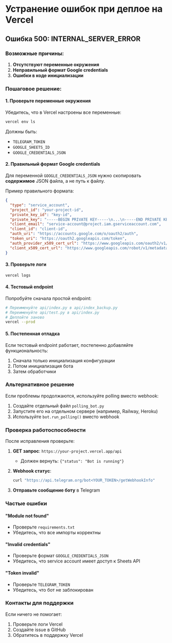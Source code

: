 # Устранение ошибок при деплое на Vercel

## Ошибка 500: INTERNAL_SERVER_ERROR

### Возможные причины:

1. **Отсутствуют переменные окружения**
2. **Неправильный формат Google credentials**
3. **Ошибки в коде инициализации**

### Пошаговое решение:

#### 1. Проверьте переменные окружения

Убедитесь, что в Vercel настроены все переменные:

```bash
vercel env ls
```

Должны быть:
- `TELEGRAM_TOKEN`
- `GOOGLE_SHEETS_ID` 
- `GOOGLE_CREDENTIALS_JSON`

#### 2. Правильный формат Google credentials

Для переменной `GOOGLE_CREDENTIALS_JSON` нужно скопировать **содержимое** JSON файла, а не путь к файлу.

Пример правильного формата:
```json
{
  "type": "service_account",
  "project_id": "your-project-id",
  "private_key_id": "key-id",
  "private_key": "-----BEGIN PRIVATE KEY-----\n...\n-----END PRIVATE KEY-----\n",
  "client_email": "service-account@project.iam.gserviceaccount.com",
  "client_id": "client-id",
  "auth_uri": "https://accounts.google.com/o/oauth2/auth",
  "token_uri": "https://oauth2.googleapis.com/token",
  "auth_provider_x509_cert_url": "https://www.googleapis.com/oauth2/v1/certs",
  "client_x509_cert_url": "https://www.googleapis.com/robot/v1/metadata/x509/service-account%40project.iam.gserviceaccount.com"
}
```

#### 3. Проверьте логи

```bash
vercel logs
```

#### 4. Тестовый endpoint

Попробуйте сначала простой endpoint:

```bash
# Переименуйте api/index.py в api/index_backup.py
# Переименуйте api/test.py в api/index.py
# Деплойте заново
vercel --prod
```

#### 5. Постепенная отладка

Если тестовый endpoint работает, постепенно добавляйте функциональность:

1. Сначала только инициализация конфигурации
2. Потом инициализация бота
3. Затем обработчики

### Альтернативное решение

Если проблемы продолжаются, используйте polling вместо webhook:

1. Создайте отдельный файл `polling_bot.py`
2. Запустите его на отдельном сервере (например, Railway, Heroku)
3. Используйте `bot.run_polling()` вместо webhook

### Проверка работоспособности

После исправления проверьте:

1. **GET запрос**: `https://your-project.vercel.app/api`
   - Должен вернуть: `{"status": "Bot is running"}`

2. **Webhook статус**: 
   ```bash
   curl "https://api.telegram.org/bot<YOUR_TOKEN>/getWebhookInfo"
   ```

3. **Отправьте сообщение боту** в Telegram

### Частые ошибки

#### "Module not found"
- Проверьте `requirements.txt`
- Убедитесь, что все импорты корректны

#### "Invalid credentials"
- Проверьте формат `GOOGLE_CREDENTIALS_JSON`
- Убедитесь, что service account имеет доступ к Sheets API

#### "Token invalid"
- Проверьте `TELEGRAM_TOKEN`
- Убедитесь, что бот не заблокирован

### Контакты для поддержки

Если ничего не помогает:
1. Проверьте логи Vercel
2. Создайте issue в GitHub
3. Обратитесь в поддержку Vercel
